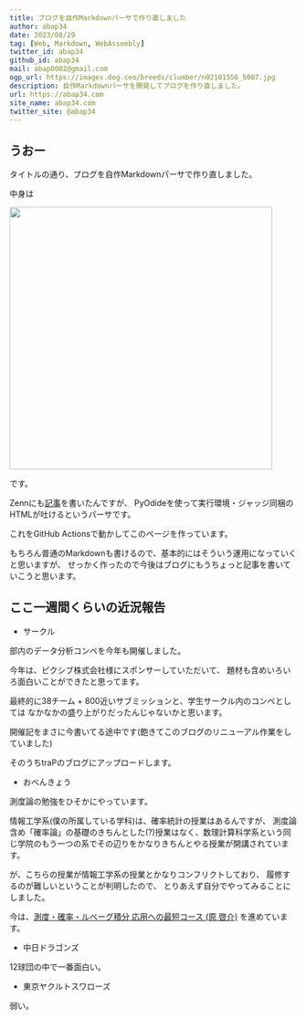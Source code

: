 ```yaml
---
title: ブログを自作Markdownパーサで作り直しました
author: abap34
date: 2023/08/29
tag: [Web, Markdown, WebAssembly]
twitter_id: abap34
github_id: abap34
mail: abap0002@gmail.com
ogp_url: https://images.dog.ceo/breeds/clumber/n02101556_5007.jpg
description: 自作Markdownパーサを開発してブログを作り直しました。
url: https://abap34.com
site_name: abap34.com
twitter_site: @abap34
---
```

## うおー
タイトルの通り、ブログを自作Markdownパーサで作り直しました。

中身は 

<a href="https://github.com/abap34/ALMO"><img src="https://github-link-card.s3.ap-northeast-1.amazonaws.com/abap34/ALMO.png" width="460px"></a>

です。

Zennにも[記事](https://zenn.dev/abap34/articles/105023ca9fc5c6)を書いたんですが、 
PyOdideを使って実行環境・ジャッジ同梱のHTMLが吐けるというパーサです。

これをGitHub Actionsで動かしてこのページを作っています。

もちろん普通のMarkdownも書けるので、基本的にはそういう運用になっていくと思いますが、
せっかく作ったので今後はブログにもうちょっと記事を書いていこうと思います。

## ここ一週間くらいの近況報告

- サークル

部内のデータ分析コンペを今年も開催しました。

今年は、ピクシブ株式会社様にスポンサーしていただいて、
題材も含めいろいろ面白いことができたと思ってます。

最終的に38チーム + 800近いサブミッションと、学生サークル内のコンペとしては
なかなかの盛り上がりだったんじゃないかと思います。

開催記をまさに今書いてる途中です(飽きてこのブログのリニューアル作業をしていました)

そのうちtraPのブログにアップロードします。

- おべんきょう

測度論の勉強をひそかにやっています。

情報工学系(僕の所属している学科)は、確率統計の授業はあるんですが、
測度論含め「確率論」の基礎のきちんとした(?)授業はなく、数理計算科学系という同じ学院のもう一つの系でその辺りをかなりきちんとやる授業が開講されています。

が、こちらの授業が情報工学系の授業とかなりコンフリクトしており、
履修するのが難しいということが判明したので、
とりあえず自分でやってみることにしました。

今は、[測度・確率・ルベーグ積分 応用への最短コース (原 啓介)](https://amzn.asia/d/719TjTr)
を進めています。

- 中日ドラゴンズ

12球団の中で一番面白い。

- 東京ヤクルトスワローズ

弱い。


